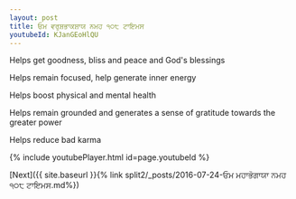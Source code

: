 ```yaml
---
layout: post
title: ਓਮ ਵਰੁਸ਼ਭਾਕਸ਼ਾਯ ਨਮਹ ੧੦੮ ਟਾਇਮਸ
youtubeId: KJanGEoHlQU
---
```

 
 
Helps get goodness, bliss and peace and God's blessings
 
Helps remain focused, help generate inner energy 
 
Helps boost physical and mental health 
 
Helps remain grounded and generates a sense of gratitude towards the greater power 
 
Helps reduce bad karma
 
 
 
 


{% include youtubePlayer.html id=page.youtubeId %}
 
[Next]({{ site.baseurl }}{% link  split2/_posts/2016-07-24-ਓਮ ਮਹਾਭੋਗਾਯਾ ਨਮਹ ੧੦੮ ਟਾਇਮਸ.md%})
 
